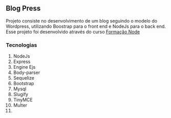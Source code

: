 ## Blog Press
Projeto consiste no desenvolvimento de um blog seguindo o modelo do Wordpress, utilizando Boostrap para o front end e NodeJs para o back end.
Esse projeto foi desenvolvido através do curso [Formação Node](https://www.udemy.com/share/101VREAEEbdltXQ34=/)
### Tecnologias

 1. NodeJs
 2. Express
 3. Engine Ejs
 4. Body-parser
 5. Sequelize
 6. Bootstrap
 7. Mysql
 8. Slugify
 9. TinyMCE
 10. Multer
 11. 
